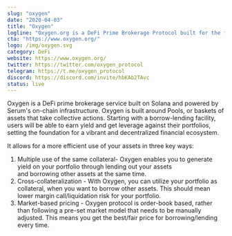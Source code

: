 ```yaml
---
slug: "oxygen"
date: "2020-04-03"
title: "Oxygen"
logline: "Oxygen.org is a DeFi Prime Brokerage Protocol built for the future to support hundreds of millions of people."
cta: "https://www.oxygen.org/"
logo: /img/oxygen.svg
category: DeFi
website: https://www.oxygen.org/
twitter: https://twitter.com/oxygen_protocol
telegram: https://t.me/oxygen_protocol
discord: https://discord.com/invite/hbKAb2TAvc
status: live
---
```


Oxygen is a DeFi prime brokerage service built on Solana and powered by Serum's on-chain infrastructure. Oxygen is built around Pools, or baskets of assets that take collective actions. Starting with a borrow-lending facility, users will be able to earn yield and get leverage against their portfolios, setting the foundation for a vibrant and decentralized financial ecosystem.

It allows for a more efficient use of your assets in three key ways:

1. Multiple use of the same collateral- Oxygen enables you to generate yield on your portfolio through lending out your assets  
   and borrowing other assets at the same time.
2. Cross-collateralization - With Oxygen, you can utilize your portfolio as collateral, when you want to borrow other
   assets. This should mean lower margin call/liquidation risk for your portfolio.
3. Market-based pricing - Oxygen protocol is order-book based, rather than following a pre-set market model that needs to be
   manually adjusted. This means you get the best/fair price for borrowing/lending every time.
